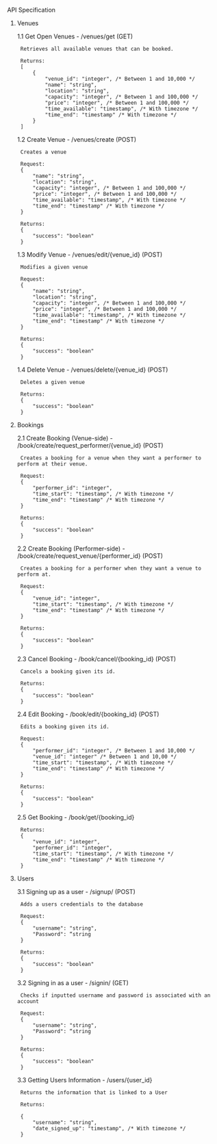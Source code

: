 API Specification

1. Venues

    1.1 Get Open Venues - /venues/get (GET)
    
        Retrieves all available venues that can be booked.
        
        Returns:
        [
            {
                "venue_id": "integer", /* Between 1 and 10,000 */
                "name": "string",
                "location": "string",
                "capacity": "integer", /* Between 1 and 100,000 */
                "price": "integer", /* Between 1 and 100,000 */
                "time_available": "timestamp", /* With timezone */
                "time_end": "timestamp" /* With timezone */
            }
        ]    

    1.2 Create Venue - /venues/create (POST)
    
        Creates a venue 
        
        Request:
        {
            "name": "string",
            "location": "string",
            "capacity": "integer", /* Between 1 and 100,000 */
            "price": "integer", /* Between 1 and 100,000 */
            "time_available": "timestamp", /* With timezone */
            "time_end": "timestamp" /* With timezone */
        }
        
        Returns:
        {
            "success": "boolean"
        }

    1.3 Modify Venue - /venues/edit/{venue_id} (POST)
    
        Modifies a given venue
        
        Request:
        {
            "name": "string",
            "location": "string",
            "capacity": "integer", /* Between 1 and 100,000 */
            "price": "integer", /* Between 1 and 100,000 */
            "time_available": "timestamp", /* With timezone */
            "time_end": "timestamp" /* With timezone */
        }
        
        Returns:
        {
            "success": "boolean"
        }

    1.4 Delete Venue - /venues/delete/{venue_id} (POST)
    
        Deletes a given venue
        
        Returns:
        {
            "success": "boolean"
        }
    
2. Bookings
    
    2.1 Create Booking (Venue-side) - /book/create/request_performer/{venue_id} (POST)
    
        Creates a booking for a venue when they want a performer to perform at their venue.
        
        Request:
        {
            "performer_id": "integer",
            "time_start": "timestamp", /* With timezone */
            "time_end": "timestamp" /* With timezone */
        }
        
        Returns:
        {
            "success": "boolean"
        } 

    2.2 Create Booking (Performer-side) - /book/create/request_venue/{performer_id} (POST)
    
        Creates a booking for a performer when they want a venue to perform at.
        
        Request:
        {
            "venue_id": "integer",
            "time_start": "timestamp", /* With timezone */
            "time_end": "timestamp" /* With timezone */
        }
        
        Returns:
        {
            "success": "boolean"
        } 

    2.3 Cancel Booking - /book/cancel/{booking_id} (POST)
    
        Cancels a booking given its id.
            
        Returns:
        {
            "success": "boolean"
        }

    2.4 Edit Booking - /book/edit/{booking_id} (POST)

        Edits a booking given its id.
        
        Request:
        {
            "performer_id": "integer", /* Between 1 and 10,000 */
            "venue_id": "integer" /* Between 1 and 10,00 */
            "time_start": "timestamp", /* With timezone */
            "time_end": "timestamp" /* With timezone */
        }
    
        Returns:
        {
            "success": "boolean"
        }

    2.5 Get Booking - /book/get/{booking_id}
   
        Returns:
        {
            "venue_id": "integer",
            "performer_id": "integer",
            "time_start": "timestamp", /* With timezone */
            "time_end": "timestamp" /* With timezone */
        }

3. Users

    3.1 Signing up as a user - /signup/ (POST)

        Adds a users credentials to the database

        Request:
        {
            "username": "string",
            "Password": “string 
        }
    
        Returns:
        {
            "success": "boolean"
        }

    3.2 Signing in as a user - /signin/ (GET)

        Checks if inputted username and password is associated with an account

        Request:
        {
            "username": "string",
            "Password": “string 
        }
    
        Returns:
        {
            "success": "boolean"
        }

    3.3 Getting Users Information - /users/{user_id}
	
        Returns the information that is linked to a User
        
        Returns:

        {
            "username": "string",
            "date_signed_up": "timestamp", /* With timezone */
        }

   


   
